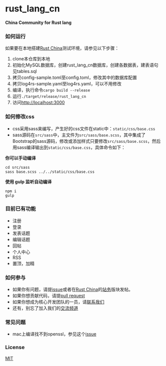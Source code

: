 # rust_lang_cn
**China Community for Rust lang**
### 如何运行
如果要在本地搭建[Rust China](http://rust-lang-cn.org/)测试环境，请参见以下步骤：

1. clone本仓库到本地
2. 初始化MySQL数据库，创建rust_lang_cn数据库，创建各数据表，建表语句见tables.sql
3. 拷贝config-sample.toml至config.toml，修改其中的数据库配置
4. 拷贝log4rs-sample.yaml至log4rs.yaml，可以不用修改
5. 编译，执行命令```cargo build --release```
6. 运行```./target/release/rust_lang_cn```
7. 访问[http://localhost:3000](http://localhost:3000)

### 如何修改css
* css采用sass来编写，产生好的css文件在static中：```static/css/base.css```
* sass源码在```src/sass```中，主文件为```src/sass/base.scss```，其中集成了Bootstrap的sass源码，修改或添加样式只要修改```src/sass/base.scss```，然后用sass编译输出到```static/css/base.css```，具体命令如下：

**你可以手动编译**
```
cd src/sass
sass base.scss ../../static/css/base.css
```

**使用 gulp 监听自动编译**
```
npm i
gulp
```

### 目前已有功能

* 注册
* 登录
* 发表话题
* 编辑话题
* 回帖
* 个人中心
* RSS
* 置顶，加精

### 如何参与

* 如果你有问题，请提[issue](https://github.com/rust-cn/rust_lang_cn/issues)或者在[Rust China](http://rust-lang-cn.org)的[站务](http://rust-lang-cn.org/category/6)版块发帖。
* 如果你想贡献代码，请提[pull request](https://github.com/rust-cn/rust_lang_cn/pulls)
* 如果你想成为核心开发团队的一员，请[联系我们](mailto:admin@rust-lang-cn.org)
* 还有，别忘了加入我们的[交流频道](https://rust-cn.pubu.im/reg/prmkl2w7n2n9fky)

### 常见问题

* mac上编译找不到openssl，参见这个[issue](https://github.com/rust-cn/rust_lang_cn/issues/7)

### License

[MIT](https://github.com/rust-cn/rust_lang_cn/blob/master/LICENSE-MIT)
